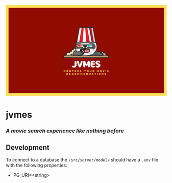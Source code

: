 ![Jvmes Logo Image](/src/client/assets/jvmes-logo.png)

# jvmes

### *A movie search experience like nothing before*

## Development
To connect to a database the `/src/server/model/` should have a `.env` file with the following properties:
* PG_URI=\<string\>

